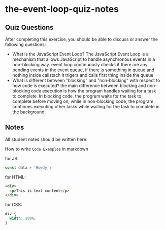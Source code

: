 # the-event-loop-quiz-notes

## Quiz Questions

After completing this exercise, you should be able to discuss or answer the following questions:

- What is the JavaScript Event Loop?
  The JavaScript Event Loop is a mechanism that allows JavaScript to handle asynchronous events in a non-blocking way.
  event loop continuously checks if there are any pending events in the event queue, if there is something in queue and nothing inside callstach it trigers and calls first thing inside the queue
- What is different between "blocking" and "non-blocking" with respect to how code is executed?
  the main difference between blocking and non-blocking code execution is how the program handles waiting for a task to complete. In blocking code, the program waits for the task to complete before moving on, while in non-blocking code, the program continues executing other tasks while waiting for the task to complete in the background.

## Notes

All student notes should be written here.

How to write `Code Examples` in markdown

for JS:

```javascript
const data = 'Howdy';
```

for HTML:

```html
<div>
  <p>This is text content</p>
</div>
```

for CSS:

```css
div {
  width: 100%;
}
```

